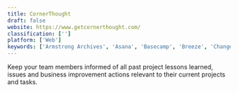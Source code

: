 ```yaml
---
title: CornerThought
draft: false 
website: https://www.getcornerthought.com/
classification: ['']
platform: ['Web']
keywords: ['Armstrong Archives', 'Asana', 'Basecamp', 'Breeze', 'ChangeNerd', 'ClickUp', 'Paymo', 'PriceCost', 'Redbooks', 'Redmine', 'Scalefast', 'Teamgantt', 'Teamwork Projects']
---
```

Keep your team members informed of all past project lessons learned, issues and business improvement actions relevant to their current projects and tasks.